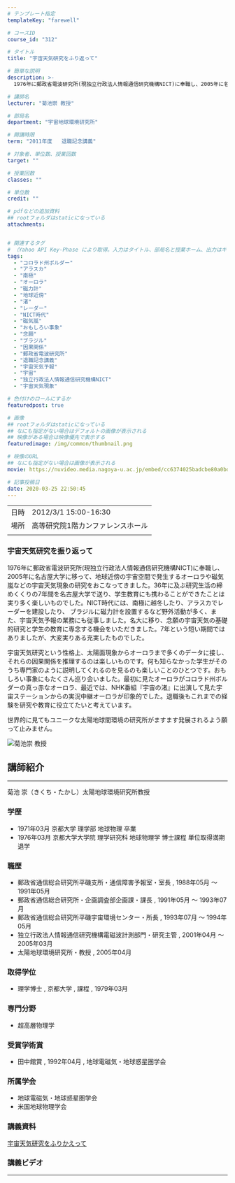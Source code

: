 ```yaml
---
# テンプレート指定
templateKey: "farewell"

# コースID
course_id: "312"

# タイトル
title: "宇宙天気研究をふり返って"

# 簡単な説明
description: >-
  1976年に郵政省電波研究所(現独立行政法人情報通信研究機構NICT)に奉職し、2005年に名古屋大学に移って、地球近傍の宇宙空間で発生するオーロラや磁気嵐などの宇宙天気現象の研究をおこなってきました。36年に及ぶ研究生活の締 めくくりの7年間を名古屋大学で送り、学生教育にも携わることができたことは実り多く楽しいものでした。NICT時代には、南極に越冬したり、アラスカでレーダーを建設したり、 ....

# 講師名
lecturer: "菊池崇 教授"

# 部局名
department: "宇宙地球環境研究所"

# 開講時限
term: "2011年度	退職記念講義"

# 対象者、単位数、授業回数
target: ""

# 授業回数
classes: ""

# 単位数
credit: ""

# pdfなどの追加資料
## rootフォルダはstaticになっている
attachments:


# 関連するタグ
# （Yahoo API Key-Phase により取得。入力はタイトル、部局名と授業ホーム、出力はキーフレーズ（tags））
tags:
  - "コロラド州ボルダー"
  - "アラスカ"
  - "南極"
  - "オーロラ"
  - "磁力計"
  - "地球近傍"
  - "渚"
  - "レーダー"
  - "NICT時代"
  - "磁気嵐"
  - "おもしろい事象"
  - "念願"
  - "ブラジル"
  - "因果関係"
  - "郵政省電波研究所"
  - "退職記念講義"
  - "宇宙天気予報"
  - "宇宙"
  - "独立行政法人情報通信研究機構NICT"
  - "宇宙天気現象"

# 色付けのロールにするか
featuredpost: true

# 画像
## rootフォルダはstaticになっている
## なにも指定がない場合はデフォルトの画像が表示される
## 映像がある場合は映像優先で表示する
featuredimage: /img/common/thumbnail.png

# 映像のURL
## なにも指定がない場合は画像が表示される
movie: https://nuvideo.media.nagoya-u.ac.jp/embed/cc6374025badcbe80a0bd9fc65508f42c212bdca

# 記事投稿日
date: 2020-03-25 22:50:45
---
```


|   |   |
|---|---|
| 日時 | 2012/3/1  15:00-16:30 |
| 場所 | 高等研究院1階カンファレンスホール |
|   |   |


### 宇宙天気研究を振り返って

1976年に郵政省電波研究所(現独立行政法人情報通信研究機構NICT)に奉職し、2005年に名古屋大学に移って、地球近傍の宇宙空間で発生するオーロラや磁気嵐などの宇宙天気現象の研究をおこなってきました。36年に及ぶ研究生活の締 めくくりの7年間を名古屋大学で送り、学生教育にも携わることができたことは実り多く楽しいものでした。NICT時代には、南極に越冬したり、アラスカでレーダーを建設したり、 ブラジルに磁力計を設置するなど野外活動が多く、また、宇宙天気予報の業務にも従事しました。名大に移り、念願の宇宙天気の基礎的研究と学生の教育に専念する機会をいただきました。7年という短い期間ではありましたが、大変実りある充実したものでした。

宇宙天気研究という性格上、太陽面現象からオーロラまで多くのデータに接し、それらの因果関係を推理するのは楽しいものです。何も知らなかった学生がそのうち専門家のように説明してくれるのを見るのも楽しいことのひとつです。おもしろい事象にもたくさん巡り会いました。最初に見たオーロラがコロラド州ボルダーの真っ赤なオーロラ、最近では、NHK番組『宇宙の渚』に出演して見た宇宙ステーションからの実況中継オーロラが印象的でした。退職後もこれまでの経験を研究や教育に役立てたいと考えています。

世界的に見てもユニークな太陽地球間環境の研究所がますます発展されるよう願って止みません。


![菊池崇 教授](https://ocw.nagoya-u.jp/files/312/s_kikuchi.png) 

## 講師紹介
----

菊池 崇（きくち・たかし）太陽地球環境研究所教授

### 学歴

* 1971年03月  京都大学  理学部  地球物理  卒業
* 1976年03月  京都大学大学院  理学研究科  地球物理学  博士課程  単位取得満期退学

### 職歴

* 郵政省通信総合研究所平磯支所・通信障害予報室・室長 , 1988年05月 〜 1991年05月
* 郵政省通信総合研究所・企画調査部企画課・課長 , 1991年05月 〜 1993年07月
* 郵政省通信総合研究所平磯宇宙環境センター・所長 , 1993年07月 〜 1994年05月
* 独立行政法人情報通信研究機構電磁波計測部門・研究主管 , 2001年04月 〜 2005年03月
* 太陽地球環境研究所・教授 , 2005年04月

### 取得学位

* 理学博士 , 京都大学 , 課程 , 1979年03月

### 専門分野

* 超高層物理学

### 受賞学術賞

* 田中館賞 , 1992年04月 , 地球電磁気・地球惑星圏学会

### 所属学会

* 地球電磁気・地球惑星圏学会
* 米国地球物理学会


### 講義資料


[宇宙天気研究をふりかえって](https://ocw.nagoya-u.jp/files/312/H23kikuchi_lastlecture.pdf) 


### 講義ビデオ



-----